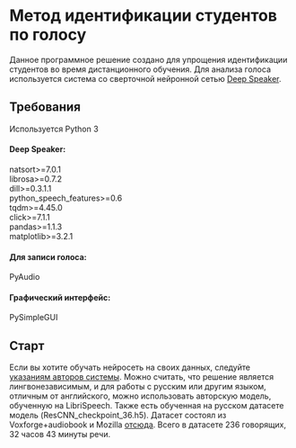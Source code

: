 # Метод идентификации студентов по голосу  
Данное программное решение создано для упрощения идентификации студентов во время дистанционного обучения. Для анализа голоса используется система со сверточной нейронной сетью [Deep Speaker](https://github.com/philipperemy/deep-speaker).  
## Требования  
Используется Python 3  
#### Deep Speaker:  
natsort>=7.0.1  
librosa>=0.7.2  
dill>=0.3.1.1  
python_speech_features>=0.6  
tqdm>=4.45.0  
click>=7.1.1  
pandas>=1.1.3  
matplotlib>=3.2.1  
#### Для записи голоса:  
PyAudio  
#### Графический интерфейс:
PySimpleGUI  
## Старт  
Если вы хотите обучать нейросеть на своих данных, следуйте [указаниям авторов системы](https://github.com/philipperemy/deep-speaker). Можно считать, что решение является лингвонезависимым, и для работы с русским или другим языком, отличным от английского, можно использовать авторскую модель, обученную на LibriSpeech. Также есть обученная на русском датасете модель (ResCNN_checkpoint_36.h5). Датасет состоял из Voxforge+audiobook и Mozilla [отсюда](https://github.com/vlomme/Multi-Tacotron-Voice-Cloning). Всего в датасете 236 говорящих, 32 часов 43 минуты речи.
